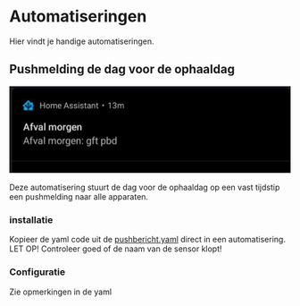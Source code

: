 # Automatiseringen

Hier vindt je handige automatiseringen.

## Pushmelding de dag voor de ophaaldag

![alt text](https://github.com/bafplus/HA-afvalinfo-card/blob/main/screenshots/pushbericht.jpg)

Deze automatisering stuurt de dag voor de ophaaldag op een vast tijdstip een pushmelding naar alle apparaten.
### installatie
Kopieer de yaml code uit de [pushbericht.yaml](../automatiseringen/pushbericht.yaml) direct in een automatisering. LET OP! Controleer goed of de naam van de sensor klopt!
### Configuratie
Zie opmerkingen in de yaml
